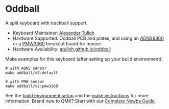 # Oddball

A split keyboard with trackball support.

* Keyboard Maintainer: [Alexander Tulloh](https://github.com/atulloh)
* Hardware Supported: Oddball PCB and plates, and using an [ADNS9800](https://www.tindie.com/products/jkicklighter/adns-9800-laser-motion-sensor/) or a [PMW3360](https://www.tindie.com/products/jkicklighter/pmw3360-motion-sensor/) breakout board for mouse
* Hardware Availability: [atulloh.github.io/oddball](https://atulloh.github.io/oddball)

Make examples for this keyboard (after setting up your build environment):

```
# with ADNS sensor
make oddball/v2:default
```
```
# with PMW sensor
make oddball/v2:pmw3360
```

See the [build environment setup](https://docs.qmk.fm/#/getting_started_build_tools) and the [make instructions](https://docs.qmk.fm/#/getting_started_make_guide) for more information. Brand new to QMK? Start with our [Complete Newbs Guide](https://docs.qmk.fm/#/newbs).
